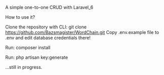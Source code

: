 A simple one-to-one CRUD with Laravel_6 





How to use it?

Clone the repository with CLI: 
git clone https://github.com/Bazsmagister/WordChain.git
Copy .env.example file to .env and edit database credentials there!

Run: 
composer install

Run:
php artisan key:generate

...still in progress.


